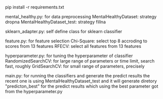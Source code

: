 pip install -r requirements.txt

mental_healthy.py: for data preprocessing
    MentalHealthyDataset: strategy dropna
    MentalHealthyDataset_test: strategy fillna

sklearn_adapter.py: self define class for sklearn classifier

feature.py: for feature selection
    Chi-Square: select top 8 accroding to scores from 13 features
    RFECV: select all features from 13 features

hyperparameter.py: for tuning the hyperparameter of classifier
    RandomizedSearchCV: for large range of parameters or time limit, search fast, roughly
    GridSearchCV: for small range of parameters, precisely

main.py: for running the classifiers and generate the predict results
    the recent one is using MentalHealthyDataset_test and it will generate diretory "predicton_best" for the predict results which using the best parameter got from the hyperparameter.py